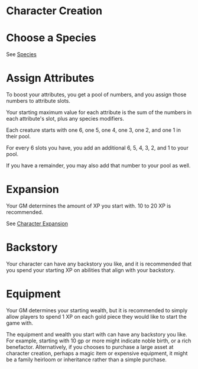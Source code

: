 # Character Creation

# Choose a Species

See [Species]()

# Assign Attributes

To boost your attributes, you get a pool of numbers, and you assign those numbers to attribute slots. 

Your starting maximum value for each attribute is the sum of the numbers in each attribute's slot, plus any species modifiers.

Each creature starts with one 6, one 5, one 4, one 3, one 2, and one 1 in their pool.

For every 6 slots you have, you add an additional 6, 5, 4, 3, 2, and 1 to your pool.

If you have a remainder, you may also add that number to your pool as well.


# Expansion

Your GM determines the amount of XP you start with. 10 to 20 XP is recommended.

See [Character Expansion](/Rules/CharacterExpansion.md)

# Backstory

Your character can have any backstory you like, and it is recommended that you spend your starting XP on abilities that align with your backstory.

# Equipment

Your GM determines your starting wealth, but it is recommended to simply allow players to spend 1 XP on each gold piece they would like to start the game with.

The equipment and wealth you start with can have any backstory you like. For example, starting with 10 gp or more might indicate noble birth, or a rich benefactor. Alternatively, if you chooses to purchase a large asset at character creation, perhaps a magic item or expensive equipment, it might be a family heirloom or inheritance rather than a simple purchase.

#
